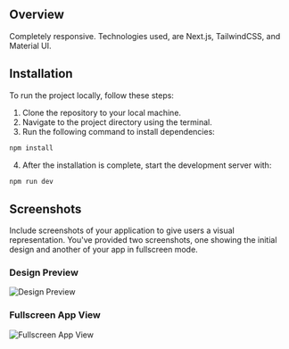 ## Overview

Completely responsive. Technologies used, are Next.js, TailwindCSS, and Material UI.

## Installation

To run the project locally, follow these steps:

1. Clone the repository to your local machine.
2. Navigate to the project directory using the terminal.
3. Run the following command to install dependencies:

```bash
npm install
```

4. After the installation is complete, start the development server with:

```bash
npm run dev
```

## Screenshots

Include screenshots of your application to give users a visual representation. You've provided two screenshots, one showing the initial design and another of your app in fullscreen mode.

### Design Preview

![Design Preview](https://github.com/maitrish1/loch.one/assets/64683146/1cbfe9d1-b73a-415e-a60a-db2589bb99de)

### Fullscreen App View

![Fullscreen App View](https://github.com/maitrish1/loch.one/assets/64683146/72e25d01-8b76-4c07-ad89-81a1322544c3)
